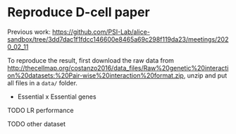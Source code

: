 # Reproduce D-cell paper

Previous work: https://github.com/PSI-Lab/alice-sandbox/tree/3dd7dac1f1fdcc146600e8465a69c298f119da23/meetings/2020_02_11

To reproduce the result, first download the raw data from http://thecellmap.org/costanzo2016/data_files/Raw%20genetic%20interaction%20datasets:%20Pair-wise%20interaction%20format.zip,
unzip and put all files in a `data/` folder.

- Essential x Essential genes

TODO LR performance

TODO other dataset


